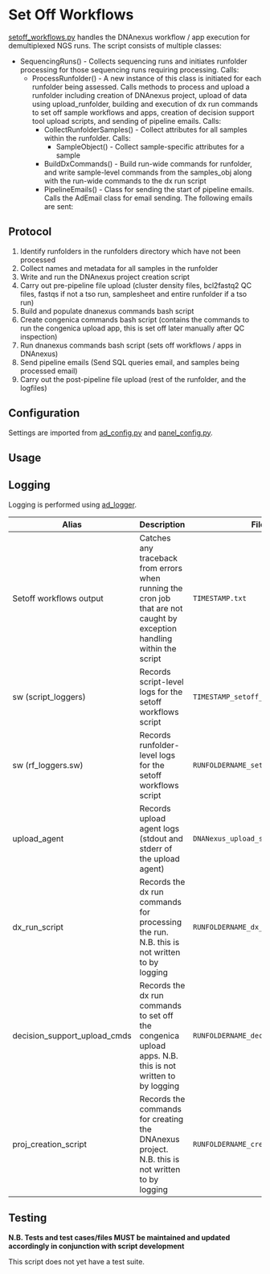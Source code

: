 # Set Off Workflows

[setoff_workflows.py](setoff_workflows.py) handles the DNAnexus workflow / app execution for demultiplexed NGS runs. The script consists of multiple classes:
* SequencingRuns() - Collects sequencing runs and initiates runfolder processing for those sequencing runs requiring processing. Calls:
    - ProcessRunfolder() - A new instance of this class is initiated for each runfolder being assessed. Calls methods to process and upload a runfolder including creation of DNAnexus project, upload of data using upload_runfolder, building and execution of dx run commands to set off sample workflows and apps, creation of decision support tool upload scripts, and sending of pipeline emails. Calls:
        * CollectRunfolderSamples() - Collect attributes for all samples within the runfolder. Calls:
            - SampleObject() - Collect sample-specific attributes for a sample
        * BuildDxCommands() - Build run-wide commands for runfolder, and write sample-level commands from the samples_obj along with the run-wide commands to the dx run script
        * PipelineEmails() - Class for sending the start of pipeline emails. Calls the AdEmail class for email sending. The following emails are sent:

## Protocol

1. Identify runfolders in the runfolders directory which have not been processed
2. Collect names and metadata for all samples in the runfolder
3. Write and run the DNAnexus project creation script
4. Carry out pre-pipeline file upload (cluster density files, bcl2fastq2 QC files, fastqs if not a tso run, samplesheet and entire runfolder if a tso run)
5. Build and populate dnanexus commands bash script
6. Create congenica commands bash script (contains the commands to run the congenica upload app, this is set off later manually after QC inspection)
7. Run dnanexus commands bash script (sets off workflows / apps in DNAnexus)
8. Send pipeline emails (Send SQL queries email, and samples being processed email)
9. Carry out the post-pipeline file upload (rest of the runfolder, and the logfiles)

## Configuration

Settings are imported from [ad_config.py](../config/ad_config.py) and [panel_config.py](../config/panel_config.py).

## Usage

## Logging

Logging is performed using [ad_logger](../ad_logger/ad_logger.py).

| Alias | Description | Filename | Location |
| ------------------ | ------------------------------------------------------------------------------ | ----------------------------------------------------- | ---------------------------------------------------------------------------------- |
| Setoff workflows output | Catches any traceback from errors when running the cron job that are not caught by exception handling within the script | `TIMESTAMP.txt` | `/usr/local/src/mokaguys/automate_demultiplexing_logfiles/Upload_agent_stdout` |
| sw (script_loggers) | Records script-level logs for the setoff workflows script | `TIMESTAMP_setoff_workflow.log` | `/usr/local/src/mokaguys/automate_demultiplexing_logfiles/sw_script_logfiles/` |
| sw (rf_loggers.sw) | Records runfolder-level logs for the setoff workflows script | `RUNFOLDERNAME_setoff_workflow.log` | `/usr/local/src/mokaguys/automate_demultiplexing_logfiles/sw_script_logfiles/` |
| upload_agent | Records upload agent logs (stdout and stderr of the upload agent) | `DNANexus_upload_started.txt` |  Within the runfolder |
| dx_run_script | Records the dx run commands for processing the run. N.B. this is not written to by logging | `RUNFOLDERNAME_dx_run_commands.sh` | `/usr/local/src/mokaguys/automate_demultiplexing_logfiles/dx_run_commands` |
| decision_support_upload_cmds | Records the dx run commands to set off the congenica upload apps. N.B. this is not written to by logging | `RUNFOLDERNAME_decision_support.sh` | `/usr/local/src/mokaguys/automate_demultiplexing_logfiles/dx_run_commands` |
| proj_creation_script | Records the commands for creating the DNAnexus project. N.B. this is not written to by logging | `RUNFOLDERNAME_create_nexus_project.sh` | `/usr/local/src/mokaguys/automate_demultiplexing_logfiles/dx_run_commands` |

## Testing

**N.B. Tests and test cases/files MUST be maintained and updated accordingly in conjunction with script development**

This script does not yet have a test suite.

